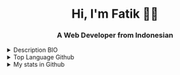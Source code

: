 <h1 align="center">Hi, I'm Fatik 👋🏾</h1>
<h3 align="center">A Web Developer from Indonesian</h3>

<details>
  <summary>Description BIO</summary>
<ul>
<li>👋 Hi, I’m @fatik07. </li>
<li>👀 I’m interested in something new, new experience.</li>
<li>🌱 I'm currently studying at one of the universities in Indonesia, namely the State University of Surabaya.</li>
<li>🌱 I'm currently learning backend dev like laravel.</li>
<li>💞️ I'm looking to collaborate in various places with a positive purpose and can improve my skills.</li>
<li>😄 I'm natively speak Indonesian.</li>
<li>📫 How to reach me <a href="https://www.linkedin.com/in/fatik07/" target="_blank">Linkedin</a>, and <a href="https://www.instagram.com/fatik47/" target="_blank">Instagram</a>.</li>
</ul>
</details>

<details>
  <summary>Top Language Github</summary>

[![Top Langs](https://github-readme-stats.vercel.app/api/top-langs/?username=fatik07&layout=compact)](https://github.com/fatik07)

</details>

<details>
  <summary>My stats in Github</summary>
  
[![Fatik GitHub stats](https://github-readme-stats.vercel.app/api?username=fatik07&show_icons=true&theme=dracula)](https://github.com/fatik07)

</details>

<!---
fatik07/fatik07 is a ✨ special ✨ repository because its `README.md` (this file) appears on your GitHub profile.
You can click the Preview link to take a look at your changes.
--->
